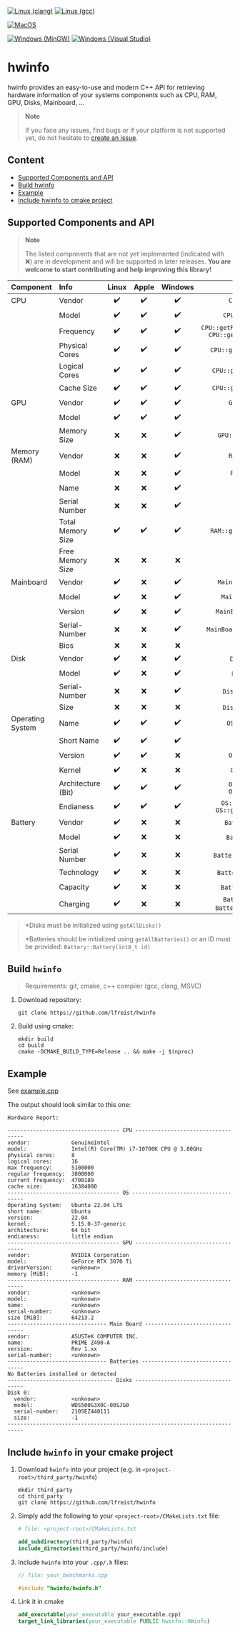 [![Linux (clang)](https://github.com/lfreist/hwinfo/actions/workflows/build-linux-clang.yml/badge.svg)](https://github.com/lfreist/hwinfo/actions/workflows/build-linux-clang.yml)
[![Linux (gcc)](https://github.com/lfreist/hwinfo/actions/workflows/build-linux-gcc.yml/badge.svg)](https://github.com/lfreist/hwinfo/actions/workflows/build-linux-gcc.yml)

[![MacOS](https://github.com/lfreist/hwinfo/actions/workflows/build-macos.yml/badge.svg)](https://github.com/lfreist/hwinfo/actions/workflows/build-macos.yml)

[![Windows (MinGW)](https://github.com/lfreist/hwinfo/actions/workflows/build-windows-mingw.yml/badge.svg)](https://github.com/lfreist/hwinfo/actions/workflows/build-windows-mingw.yml)
[![Windows (Visual Studio)](https://github.com/lfreist/hwinfo/actions/workflows/build-windows-vs.yml/badge.svg)](https://github.com/lfreist/hwinfo/actions/workflows/build-windows-vs.yml)

# hwinfo

hwinfo provides an easy-to-use and modern C++ API for retrieving hardware information of your systems components such as
CPU, RAM, GPU, Disks, Mainboard, ...

> **Note**
>
> If you face any issues, find bugs or if your platform is not supported yet, do not hesitate
> to [create an issue](https://github.com/lfreist/hwinfo/issues).

## Content

* [Supported Components and API](#supported-components-and-api)
* [Build hwinfo](#build-hwinfo)
* [Example](#example)
* [Include hwinfo to cmake project](#include-hwinfo-in-your-cmake-project)

## Supported Components and API

> **Note**
>
> The listed components that are not yet implemented (indicated with ❌) are in development and will be supported in
> later releases. **You are welcome to start contributing and help improving this library!**

| Component        | Info               | Linux | Apple | Windows |                                  API                                  |
|------------------|:-------------------|:-----:|:-----:|:-------:|:---------------------------------------------------------------------:|
| CPU              | Vendor             |  ✔️   |  ✔️   |   ✔️    |                          `CPU::getVendor()`                           |
|                  | Model              |  ✔️   |  ✔️   |   ✔️    |                         `CPU::getModelName()`                         |
|                  | Frequency          |  ✔️   |  ✔️   |   ✔️    | `CPU::getRegularClockSpeed_kHz()` </br> `CPU::getMaxClockSpeed_kHz()` |
|                  | Physical Cores     |  ✔️   |  ✔️   |   ✔️    |                     `CPU::getNumPhysicalCores()`                      |
|                  | Logical Cores      |  ✔️   |  ✔️   |   ✔️    |                      `CPU::getNumLogicalCores()`                      |
|                  | Cache Size         |  ✔️   |  ✔️   |   ✔️    |                      `CPU::getCacheSize_Bytes()`                      |
| GPU              | Vendor             |  ✔️   |  ✔️   |   ✔️    |                          `GPU::getVendor()`                           |
|                  | Model              |  ✔️   |  ✔️   |   ✔️    |                           `GPU::getName()`                            |
|                  | Memory Size        |   ❌   |   ❌   |   ✔️    |                       `GPU::getMemory_Bytes()`                        |
| Memory (RAM)     | Vendor             |   ❌   |   ❌   |   ✔️    |                          `RAM::getVendor()`                           |
|                  | Model              |   ❌   |   ❌   |   ✔️    |                           `RAM::getModel()`                           |
|                  | Name               |   ❌   |   ❌   |   ✔️    |                           `RAM::getName()`                            |
|                  | Serial Number      |   ❌   |   ❌   |   ✔️    |                             `RAM::get()`                              |
|                  | Total Memory Size  |  ✔️   |  ✔️   |   ✔️    |                     `RAM::getTotalSizes_Bytes()`                      |
|                  | Free Memory Size   |   ❌   |   ❌   |    ❌    |                                  `-`                                  |
| Mainboard        | Vendor             |  ✔️   |   ❌   |   ✔️    |                       `MainBoard::getVendor()`                        |
|                  | Model              |  ✔️   |   ❌   |   ✔️    |                        `MainBoard::getName()`                         |
|                  | Version            |  ✔️   |   ❌   |   ✔️    |                       `MainBoard::getVersion()`                       |
|                  | Serial-Number      |   ❌   |   ❌   |   ✔️    |                    `MainBoard::getSerialNumber()`                     |
|                  | Bios               |   ❌   |   ❌   |    ❌    |                                  `-`                                  |
| Disk             | Vendor             |  ✔️   |   ❌   |   ✔️    |                           `Disk::vendor()`*                           |
|                  | Model              |  ✔️   |   ❌   |   ✔️    |                           `Disk::model()`*                            |
|                  | Serial-Number      |   ❌   |   ❌   |   ✔️    |                         `Disk::serialNumber`*                         |
|                  | Size               |   ❌   |   ❌   |    ❌    |                         `Disk::size_Bytes()`*                         |
| Operating System | Name               |  ✔️   |  ✔️   |   ✔️    |                          `OS::getFullName()`                          |
|                  | Short Name         |  ✔️   |  ✔️   |   ✔️    |                            `OS::getName()`                            |
|                  | Version            |  ✔️   |  ✔️   |    ❌    |                          `OS::getVersion()`                           |
|                  | Kernel             |  ✔️   |   ❌   |    ❌    |                           `OS::getKernel()`                           |
|                  | Architecture (Bit) |  ✔️   |  ✔️   |   ✔️    |              `OS::getIs32bit()` </br> `OS::getIs64bit()`              |
|                  | Endianess          |  ✔️   |  ✔️   |   ✔️    |        `OS::getIsBigEndian()` </br> `OS::getIsLittleEndian()`         |
| Battery          | Vendor             |  ✔️   |  ❌️   |   ❌️    |                         `Battery::vendor()`*                          |
|                  | Model              |  ✔️   |   ❌   |    ❌    |                          `Battery::model()`*                          |
|                  | Serial Number      |  ✔️   |   ❌   |    ❌    |                      `Battery::serialNumber()`*                       |
|                  | Technology         |  ✔️   |   ❌   |    ❌    |                       `Battery::technology()`*                        |
|                  | Capacity           |  ✔️   |   ❌   |   ❌️    |                        `Battery::capacity()`*                         |
|                  | Charging           |  ✔️   |   ❌   |   ❌️    |         `Battery::charging()` </br> `Battery::discharging()`*         |

> *Disks must be initialized using `getAllDisks()`
> 
> *Batteries should be initialized using `getAllBatteries()` or an ID must be provided: `Battery::Battery(int8_t id)`

## Build `hwinfo`

> Requirements: git, cmake, c++ compiler (gcc, clang, MSVC)

1. Download repository:
    ```
    git clone https://github.com/lfreist/hwinfo
    ```
2. Build using cmake:
    ```
    mkdir build
    cd build
    cmake -DCMAKE_BUILD_TYPE=Release .. && make -j $(nproc)
    ```

## Example

See [example.cpp](examples/example.cpp)

The output should look similar to this one:

```
Hardware Report:

----------------------------------- CPU -----------------------------------
vendor:             GenuineIntel
model:              Intel(R) Core(TM) i7-10700K CPU @ 3.80GHz
physical cores:     8
logical cores:      16
max frequency:      5100000
regular frequency:  3800000
current frequency:  4700189
cache size:         16384000
----------------------------------- OS ------------------------------------
Operating System:   Ubuntu 22.04 LTS
short name:         Ubuntu
version:            22.04
kernel:             5.15.0-37-generic
architecture:       64 bit
endianess:          little endian
----------------------------------- GPU -----------------------------------
vendor:             NVIDIA Corporation
model:              GeForce RTX 3070 Ti
driverVersion:      <unknown>
memory [MiB]:       -1
----------------------------------- RAM -----------------------------------
vendor:             <unknown>
model:              <unknown>
name:               <unknown>
serial-number:      <unknown>
size [MiB]:         64213.2
------------------------------- Main Board --------------------------------
vendor:             ASUSTeK COMPUTER INC.
name:               PRIME Z490-A
version:            Rev 1.xx
serial-number:      <unknown>
------------------------------- Batteries ---------------------------------
No Batteries installed or detected
--------------------------------- Disks -----------------------------------
Disk 0:
  vendor:           <unknown>
  model:            WDS500G3X0C-00SJG0
  serial-number:    2105EZ440111
  size:             -1
---------------------------------------------------------------------------
```

## Include `hwinfo` in your cmake project

1. Download `hwinfo` into your project (e.g. in `<project-root>/third_party/hwinfo`)
    ```
    mkdir third_party
    cd third_party
    git clone https://github.com/lfreist/hwinfo
    ```
2. Simply add the following to your `<project-root>/CMakeLists.txt` file:
    ```cmake
    # file: <project-root>/CMakeLists.txt
    
    add_subdirectory(third_party/hwinfo)
    include_directories(third_party/hwinfo/include)
    ```
3. Include `hwinfo` into your `.cpp/.h` files:
    ```c++
    // file: your_benchmarks.cpp
    
    #include "hwinfo/hwinfo.h"
    ```
4. Link it in cmake
    ```cmake
    add_executable(your_executable your_executable.cpp)
    target_link_libraries(your_executable PUBLIC hwinfo::HWinfo)
    ```
